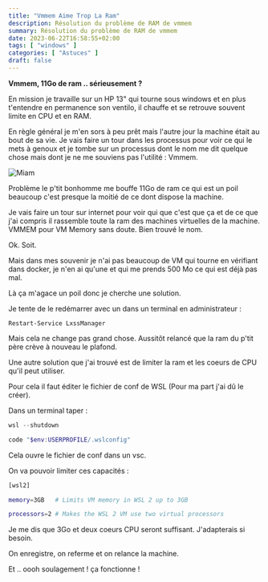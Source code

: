 ```yaml
---
title: "Vmmem Aime Trop La Ram"
description: Résolution du problème de RAM de vmmem
summary: Résolution du problème de RAM de vmmem
date: 2023-06-22T16:58:55+02:00
tags: [ "windows" ]
categories: [ "Astuces" ]
draft: false
---
```


**Vmmem, 11Go de ram .. sérieusement ?**

En mission je travaille sur un HP 13" qui tourne sous windows et en plus t'entendre en permanence son ventilo, il chauffe et se retrouve souvent limite en CPU et en RAM.

En règle général je m'en sors à peu prêt mais l'autre jour la machine était au bout de sa vie. Je vais faire un tour dans les processus pour voir ce qui le mets à genoux et je tombe sur un processus dont le nom me dit quelque chose mais dont je ne me souviens pas l'utilité : Vmmem.

<img src="https://media1.giphy.com/media/d2ItDZZumUI6Y/giphy.gif?cid=ecf05e47oq80we72v2tsakqc4wadyhw4799az0q81i66lffo&ep=v1_gifs_search&rid=giphy.gif&ct=g" alt="Miam" class="center">


Problème le p'tit bonhomme me bouffe 11Go de ram ce qui est un poil beaucoup c'est presque la moitié de ce dont dispose la machine.

Je vais faire un tour sur internet pour voir qui que c'est que ça et de ce que j'ai compris il rassemble toute la ram des machines virtuelles de la machine.
VMMEM pour VM Memory sans doute. Bien trouvé le nom.

Ok. Soit.

Mais dans mes souvenir je n'ai pas beaucoup de VM qui tourne en vérifiant dans docker, je n'en ai qu'une et qui me prends 500 Mo ce qui est déjà pas mal.

Là ça m'agace un poil donc je cherche une solution.

Je tente de le redémarrer avec un dans un terminal en administrateur :

```
Restart-Service LxssManager
```

Mais cela ne change pas grand chose. Aussitôt relancé que la ram du p'tit père crève à nouveau le plafond.

Une autre solution que j'ai trouvé est de limiter la ram et les coeurs de CPU qu'il peut utiliser.

Pour cela il faut éditer le fichier de conf de WSL (Pour ma part j'ai dû le créer).

Dans un terminal taper :
```powershell
wsl --shutdown

code "$env:USERPROFILE/.wslconfig"
```

Cela ouvre le fichier de conf dans un vsc.

On va pouvoir limiter ces capacités :
```bash
[wsl2]

memory=3GB   # Limits VM memory in WSL 2 up to 3GB

processors=2 # Makes the WSL 2 VM use two virtual processors
```
Je me dis que 3Go et deux coeurs CPU seront suffisant. J'adapterais si besoin.

On enregistre, on referme et on relance la machine.

Et .. oooh soulagement ! ça fonctionne !
